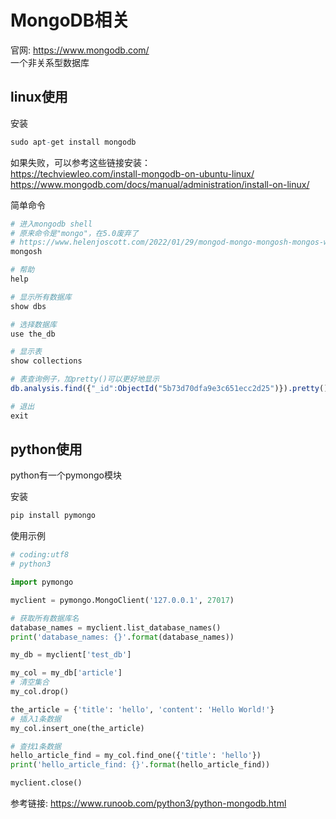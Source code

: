 # MongoDB相关

官网: https://www.mongodb.com/  
一个非关系型数据库  

## linux使用
安装
```r
sudo apt-get install mongodb
```

如果失败，可以参考这些链接安装：  
https://techviewleo.com/install-mongodb-on-ubuntu-linux/  
https://www.mongodb.com/docs/manual/administration/install-on-linux/  


简单命令
```r
# 进入mongodb shell
# 原来命令是"mongo"，在5.0废弃了
# https://www.helenjoscott.com/2022/01/29/mongod-mongo-mongosh-mongos-what-now/
mongosh

# 帮助
help

# 显示所有数据库
show dbs

# 选择数据库
use the_db

# 显示表
show collections

# 表查询例子，加pretty()可以更好地显示
db.analysis.find({"_id":ObjectId("5b73d70dfa9e3c651ecc2d25")}).pretty()

# 退出
exit
```


## python使用
python有一个pymongo模块  

安装  
```r
pip install pymongo
```

使用示例  
```python
# coding:utf8
# python3

import pymongo

myclient = pymongo.MongoClient('127.0.0.1', 27017)

# 获取所有数据库名
database_names = myclient.list_database_names()
print('database_names: {}'.format(database_names))

my_db = myclient['test_db']

my_col = my_db['article']
# 清空集合
my_col.drop()

the_article = {'title': 'hello', 'content': 'Hello World!'}
# 插入1条数据
my_col.insert_one(the_article)

# 查找1条数据
hello_article_find = my_col.find_one({'title': 'hello'})
print('hello_article_find: {}'.format(hello_article_find))

myclient.close()
```

参考链接: https://www.runoob.com/python3/python-mongodb.html  
